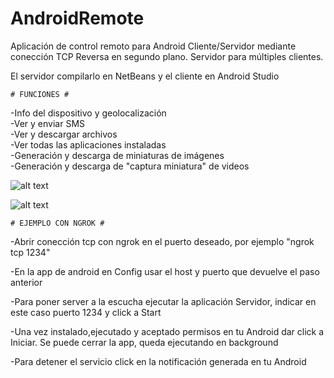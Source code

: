 # AndroidRemote
Aplicación de control remoto para Android Cliente/Servidor mediante conección TCP Reversa en segundo plano. Servidor para múltiples clientes.


El servidor compilarlo en NetBeans  y el cliente en Android Studio



	# FUNCIONES #

-Info del dispositivo y geolocalización  
-Ver y enviar SMS  
-Ver y descargar archivos  
-Ver todas las aplicaciones instaladas  
-Generación y descarga de miniaturas de imágenes  
-Generación y descarga de "captura miniatura" de videos  

![alt text](https://i.ibb.co/FhwQcP7/img1.png)

![alt text](https://i.ibb.co/BsFmb6b/img2.png)


	# EJEMPLO CON NGROK #
-Abrir conección tcp con ngrok en el puerto deseado, por ejemplo "ngrok tcp 1234"

-En la app de android en Config usar el host y puerto que devuelve el paso anterior

-Para poner server a la escucha ejecutar la aplicación Servidor, indicar en este caso puerto 1234 y click a Start

-Una vez instalado,ejecutado y aceptado permisos en tu Android dar click a Iniciar. Se puede cerrar la app, queda ejecutando en background

-Para detener el servicio click en la notificación generada en tu Android